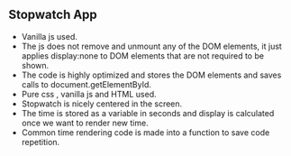 ## Stopwatch App

- Vanilla js used.
- The js does not remove and unmount any of the DOM elements, it just applies display:none to DOM elements that are not required to be shown.
- The code is highly optimized and stores the DOM elements and saves calls to document.getElementById.
- Pure css , vanilla js and HTML used.
- Stopwatch is nicely centered in the screen.
- The time is stored as a variable in seconds and display is calculated once we want to render new time.
- Common time rendering code is made into a function to save code repetition.
